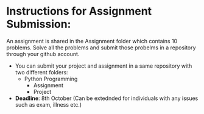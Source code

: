 # Instructions for Assignment Submission:

An assignment is shared in the Assignment folder which contains 10 problems. Solve all the problems and submit those probelms in a repository through your github account.

- You can submit your project and assignment in a same repository with two different folders:
    - Python Programming
        - Assignment
        - Project
- **Deadline**: 8th October (Can be extednded for individuals with any issues such as exam, illness etc.)
